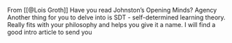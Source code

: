 From [[@Lois Groth]] Have you read Johnston’s Opening Minds? Agency 
Another thing for you to delve into is SDT - self-determined learning theory. Really fits with your philosophy and helps you give it a name. I will find a good intro article to send you